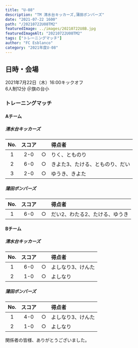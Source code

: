 ```yaml
---
title: "U-08"
description: "TM 清水台キッカーズ,蒲田ボンバーズ"
date: "2021-07-22 1600"
path: "/20210722U08TM2"
featuredImage: ../images/20210722U8B.jpg
featuredImageAlt: "20210722U08TM2"
tags: ["トレーニングマッチ"]
author: "FC Esblanco"
category: "2021年度U-08"
---
```


## 日時・会場

2021年7月22日（木）16:00キックオフ  
6人制12分
＠旗の台小

### トレーニングマッチ

#### Aチーム

##### 清水台キッカーズ

| No.| スコア |   | 得点者  |
|:--:|:------:|:-:|:--------|
| 1  | 2-0 | ○ |りく、とものり|
| 2  | 6-0 | ○ |きよた3、たける、とものり、だい|
| 3  | 2-0 | ○ |ゆうき、きよた|

<script src="https://adm.shinobi.jp/s/f9835040bccb6582c56df68b8f5ecca7"></script>

##### 蒲田ボンバーズ

| No.| スコア |   | 得点者  |
|:--:|:------:|:-:|:--------|
| 1  | 6-0 | ○ |だい2、わたる2、たける、ゆうき|

#### Bチーム

##### 清水台キッカーズ

| No.| スコア |   | 得点者  |
|:--:|:------:|:-:|:--------|
| 1  | 6-0 | ○ |よしなり3、けんた|
| 2  | 1-0 | ○ |よしなり|

##### 蒲田ボンバーズ

| No.| スコア |   | 得点者  |
|:--:|:------:|:-:|:--------|
| 1  | 4-0 | ○ |よしなり3、けんた|
| 2  | 1-0 | ○|よしなり|


関係者の皆様、ありがとうございました。
